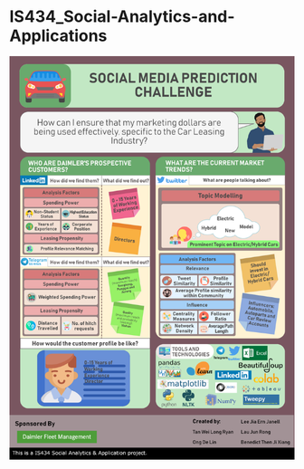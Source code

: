 # IS434_Social-Analytics-and-Applications

![Poster](https://raw.githubusercontent.com/delinhquent/IS434_Social-Analytics-and-Applications/master/IS434_G2_Group10_Project_Poster.png)
